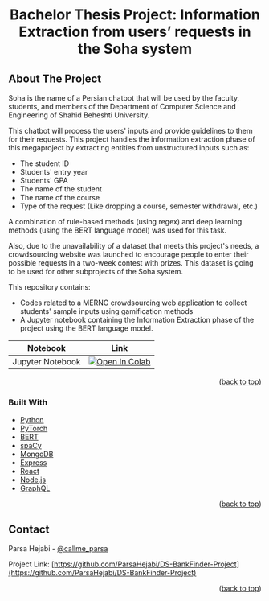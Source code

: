 <h1 align="center">Bachelor Thesis Project: Information Extraction from users’ requests in the Soha system</h1>

## About The Project

Soha is the name of a Persian chatbot that will be used by the faculty, students, and members of the Department of Computer Science and Engineering of Shahid Beheshti University.

This chatbot will process the users' inputs and provide guidelines to them for their requests.
This project handles the information extraction phase of this megaproject by extracting entities from unstructured inputs such as:

- The student ID
- Students' entry year
- Students' GPA
- The name of the student
- The name of the course
- Type of the request (Like dropping a course, semester withdrawal, etc.)

A combination of rule-based methods (using regex) and deep learning methods (using the BERT language model) was used for this task.

Also, due to the unavailability of a dataset that meets this project's needs, a crowdsourcing website was launched to encourage people to enter their possible requests in a two-week contest with prizes.
This dataset is going to be used for other subprojects of the Soha system.

This repository contains:

- Codes related to a MERNG crowdsourcing web application to collect students' sample inputs using gamification methods
- A Jupyter notebook containing the Information Extraction phase of the project using the BERT language model.

| Notebook        | Link                                                                                                                                                                                                                                        |
| --------------- | ------------------------------------------------------------------------------------------------------------------------------------------------------------------------------------------------------------------------------------------- |
| Jupyter Notebook | <a href="https://colab.research.google.com/github/ParsaHejabi/BSc-Thesis-Project/blob/main/JupyterNotebook/BScProject.ipynb" target="_parent"><img src="https://colab.research.google.com/assets/colab-badge.svg" alt="Open In Colab"/></a> |

<p align="right">
(<a href="#top">back to top</a>)
</p>

### Built With

- [Python](https://www.python.org/)
- [PyTorch](https://pytorch.org/)
- [BERT](https://arxiv.org/abs/1810.04805)
- [spaCy](https://spacy.io/)
- [MongoDB](https://www.mongodb.com/)
- [Express](https://expressjs.com/)
- [React](https://reactjs.org/)
- [Node.js](https://nodejs.org/en/)
- [GraphQL](https://graphql.org/)

<p align="right">(<a href="#top">back to top</a>)</p>

## Contact

Parsa Hejabi - [@callme_parsa](https://twitter.com/callme_parsa)

Project Link: [https://github.com/ParsaHejabi/DS-BankFinder-Project](https://github.com/ParsaHejabi/DS-BankFinder-Project)

<p align="right">
(<a href="#top">back to top</a>)
</p>

